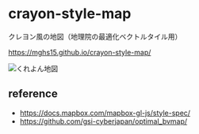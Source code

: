 # crayon-style-map
クレヨン風の地図（地理院の最適化ベクトルタイル用）

https://mghs15.github.io/crayon-style-map/

![くれよん地図](https://user-images.githubusercontent.com/40787295/233097542-3fdffa40-4722-4a89-b64e-da6736b4a0b5.png)


## reference
* https://docs.mapbox.com/mapbox-gl-js/style-spec/
* https://github.com/gsi-cyberjapan/optimal_bvmap/
